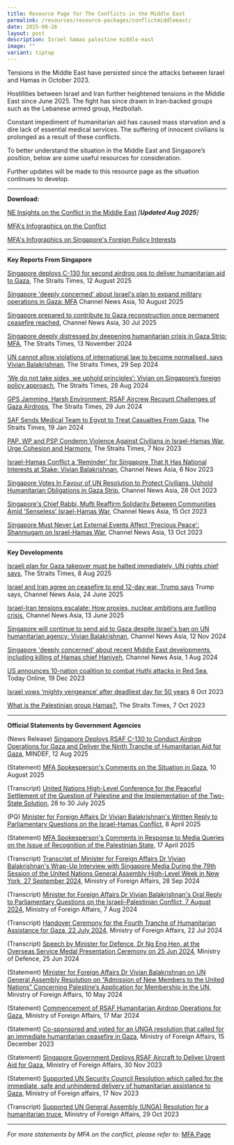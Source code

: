 ```yaml
---
title: Resource Page for The Conflicts in the Middle East
permalink: /resources/resource-packages/conflictmiddleeast/
date: 2025-08-26
layout: post
description: Israel hamas palestine middle-east
image: ""
variant: tiptap
---
```

<p>Tensions in the Middle East have persisted since the attacks between Israel
and Hamas in October 2023.</p>
<p>Hostilities between Israel and Iran further heightened tensions in the
Middle East since June 2025. The fight has since drawn in Iran-backed groups
such as the Lebanese armed group, Hezbollah.</p>
<p>Constant impediment of humanitarian aid has caused mass starvation and
a dire lack of essential medical services. The suffering of innocent civilians
is prolonged as a result of these conflicts.</p>
<p>To better understand the situation in the Middle East and Singapore’s
position, below are some useful resources for consideration.</p>
<p>Further updates will be made to this resource page as the situation continues
to develop.</p>
<hr>
<p><strong>Download:</strong>
</p>
<p><a href="/files/packages/Folio_1___220825___NE_Insights_on_the_Middle_East_Conflict__for_SG101_.pdf" rel="noopener nofollow" target="_blank">NE Insights on the Conflict in the Middle East</a><strong> </strong><em>[</em><strong><em>Updated Aug 2025</em></strong><em>]</em>
</p>
<p><a href="https://www.mfa.gov.sg/Newsroom/Announcements-and-Highlights/2023/11/20231106-Parl-Sitting" rel="noopener noreferrer nofollow" target="blank">MFA's Infographics on the Conflict</a>
</p>
<p><a href="https://drive.google.com/drive/folders/1DowhPeYUSo1v1E4DIT8arWdItxZ4a_J3" rel="noopener noreferrer nofollow" target="blank">MFA's Infographics on Singapore's Foreign Policy Interests</a>
</p>
<hr>
<p><strong>Key Reports From Singapore</strong>
</p>
<p><a href="https://www.straitstimes.com/singapore/singapore-conducts-second-airdrop-ops-to-deliver-humanitarian-aid-to-gaza" rel="noopener nofollow" target="_blank">Singapore deploys C-130 for second airdrop ops to deliver humanitarian aid to Gaza</a>,
The Straits Times, 12 August 2025</p>
<p><a href="https://www.channelnewsasia.com/singapore/mfa-israel-gaza-conflict-deeply-concerned-expanding-military-operations-5287296" rel="noopener nofollow" target="_blank">Singapore 'deeply concerned' about Israel's plan to expand military operations in Gaza: MFA</a> Channel
News Asia, 10 August 2025</p>
<p><a href="https://www.channelnewsasia.com/singapore/mfa-singapore-gaza-reconstruction-egypt-proposal-ceasefire-5266381" rel="noopener nofollow" target="_blank">Singapore prepared to contribute to Gaza reconstruction once permanent ceasefire reached</a>,
Channel News Asia, 30 Jul 2025</p>
<p><a href="https://www.straitstimes.com/singapore/s-pore-deeply-distressed-by-deepening-humanitarian-crisis-in-gaza-strip" rel="noopener nofollow" target="_blank">Singapore deeply distressed by deepening humanitarian crisis in Gaza Strip: MFA</a>,
The Straits Times, 13 November 2024</p>
<p><a href="https://www.straitstimes.com/singapore/un-cannot-allow-violations-of-international-law-to-become-normalised-says-vivian" rel="noopener noreferrer nofollow" target="blank">UN cannot allow violations of international law to become normalised, says Vivian Balakrishnan</a>,
The Straits Times, 29 Sep 2024</p>
<p><a href="https://www.straitstimes.com/singapore/we-do-not-take-sides-we-uphold-principles-vivian-on-singapore-s-foreign-policy-approach" rel="noopener noreferrer nofollow" target="blank">‘We do not take sides, we uphold principles’: Vivian on Singapore’s foreign policy approach</a>,
The Straits Times, 28 Aug 2024</p>
<p><a href="https://www.straitstimes.com/singapore/gps-jamming-harsh-environment-rsaf-aircrew-recount-challenges-of-gaza-airdrops" rel="noopener noreferrer nofollow" target="blank">GPS Jamming, Harsh Environment: RSAF Aircrew Recount Challenges of Gaza Airdrops</a>,
The Straits Times, 29 Jun 2024</p>
<p><a href="https://www.straitstimes.com/singapore/saf-sends-medical-team-to-egypt-to-treat-casualties-from-gaza" rel="noopener noreferrer nofollow" target="blank">SAF Sends Medical Team to Egypt to Treat Casualties From Gaza</a>,
The Straits Times, 19 Jan 2024</p>
<p><a href="https://www.straitstimes.com/singapore/politics/pap-wp-and-psp-condemn-violence-against-civilians-in-israel-hamas-war-urge-cohesion-and-harmony" rel="noopener noreferrer nofollow" target="blank">PAP, WP and PSP Condemn Violence Against Civilians in Israel-Hamas War, Urge Cohesion and Harmony</a>,
The Straits Times, 7 Nov 2023</p>
<p><a href="https://www.channelnewsasia.com/singapore/israel-hamas-conflict-stark-reminder-singapore-national-interests-stake-vivian-balakrishnan-3899991" rel="noopener noreferrer nofollow" target="blank">Israel-Hamas Conflict a 'Reminder' for Singapore That It Has National Interests at Stake: Vivian Balakrishnan</a>,
Channel News Asia, 6 Nov 2023</p>
<p><a href="https://www.channelnewsasia.com/singapore/singapore-vote-resolution-gaza-israel-hamas-conflict-humanitarian-civilians-united-nations-3879266" rel="noopener noreferrer nofollow" target="blank">Singapore Votes In Favour of UN Resolution to Protect Civilians, Uphold Humanitarian Obligations in Gaza Strip</a>,
Channel News Asia, 28 Oct 2023</p>
<p><a href="https://www.channelnewsasia.com/singapore/chief-rabbi-mufti-singapore-solidarity-jewish-muslim-communities-israel-hamas-war-3847391" rel="noopener noreferrer nofollow" target="blank">Singapore's Chief Rabbi, Mufti Reaffirm Solidarity Between Communities Amid 'Senseless' Israel-Hamas War</a>,
Channel News Asia, 15 Oct 2023</p>
<p><a href="https://www.straitstimes.com/singapore/singapore-must-never-let-external-events-affect-precious-peace-shanmugam-on-israel-hamas-war" rel="noopener noreferrer nofollow" target="blank">Singapore Must Never Let External Events Affect 'Precious Peace': Shanmugam on Israel-Hamas War</a>,
Channel News Asia, 13 Oct 2023</p>
<hr>
<p><strong>Key Developments</strong>
</p>
<p><a href="https://www.straitstimes.com/world/middle-east/israeli-plan-for-gaza-takeover-must-be-halted-immediately-un-rights-chief-says" rel="noopener nofollow" target="_blank">Israeli plan for Gaza takeover must be halted immediately, UN rights chief says</a>,
The Straits Times, 8 Aug 2025</p>
<p><a href="https://www.channelnewsasia.com/world/israel-iran-ceasefire-missile-attack-doha-qatar-trump-us-5199351" rel="noopener nofollow" target="_blank">Israel and Iran agree on ceasefire to end 12-day war, Trump says</a> Trump
says, Channel News Asia, 24 June 2025</p>
<p><a href="https://www.channelnewsasia.com/world/israel-attacks-iran-military-nuclear-crisis-5180021" rel="noopener nofollow" target="_blank">Israel-Iran tensions escalate: How proxies, nuclear ambitions are fuelling crisis</a>,
Channel News Asia, 13 June 2025</p>
<p><a href="www.channelnewsasia.com/singapore/israel-hamas-war-unrwa-ban-singapore-will-continue-send-aid-gaza-vivian-balakrishnan-4743611" rel="noopener nofollow" target="_blank">Singapore will continue to send aid to Gaza despite Israel's ban on UN humanitarian agency: Vivian Balakrishnan</a>,
Channel News Asia, 12 Nov 2024</p>
<p><a href="https://www.channelnewsasia.com/singapore/israel-hamas-war-hezbollah-ismail-haniyeh-mohammed-deif-fuad-shukr-mfa-4519716" rel="noopener noreferrer nofollow" target="blank">Singapore 'deeply concerned' about recent Middle East developments, including killing of Hamas chief Haniyeh</a>,
Channel News Asia, 1 Aug 2024</p>
<p><a href="https://www.todayonline.com/world/us-announces-10-nation-coalition-combat-huthi-attacks-red-sea-2328506" rel="noopener nofollow" target="_blank">US announces 10-nation coalition to combat Huthi attacks in Red Sea</a>,
Today Online, 19 Dec 2023</p>
<p><a href="https://www.straitstimes.com/world/middle-east/israels-netanyahu-vows-mighty-vengeance-against-hamas" rel="noopener nofollow" target="_blank">Israel vows ‘mighty vengeance’ after deadliest day for 50 years</a> 8
Oct 2023</p>
<p><a href="https://www.straitstimes.com/world/middle-east/what-is-the-palestinian-group-hamas" rel="noopener nofollow" target="_blank">What is the Palestinian group Hamas?</a>,
The Straits Times, 7 Oct 2023</p>
<hr>
<p><strong>Official Statements by Government Agencies</strong>
</p>
<p>(News Release) <a href="https://www.mindef.gov.sg/news-and-events/latest-releases/12aug25-nr" rel="noopener nofollow" target="_blank">Singapore Deploys RSAF C-130 to Conduct Airdrop Operations for Gaza and Deliver the Ninth Tranche of Humanitarian Aid for Gaza</a>,
MINDEF, 12 Aug 2025</p>
<p>(Statement) <a href="https://www.mfa.gov.sg/Newsroom/Press-Statements-Transcripts-and-Photos/2025/08/MFA-Spokesperson-Comments-Gaza-August-2025" rel="noopener nofollow" target="_blank">MFA Spokesperson's Comments on the Situation in Gaza</a>,
10 August 2025</p>
<p>(Transcript) <a href="https://www.mfa.gov.sg/Newsroom/Press-Statements-Transcripts-and-Photos/2025/07/UN-High-Level-Conference" rel="noopener nofollow" target="_blank">United Nations High-Level Conference for the Peaceful Settlement of the Question of Palestine and the Implementation of the Two-State Solution</a>,
28 to 30 July 2025</p>
<p>(PQ) <a href="https://www.mfa.gov.sg/Newsroom/Press-Statements-Transcripts-and-Photos/2025/04/Min-Written-Reply-to-Gaza-PQ" rel="noopener nofollow" target="_blank">Minister for Foreign Affairs Dr Vivian Balakrishnan's Written Reply to Parliamentary Questions on the Israel-Hamas Conflict</a>,
8 April 2025</p>
<p>(Statement) <a href="https://www.mfa.gov.sg/Newsroom/Press-Statements-Transcripts-and-Photos/2025/04/MFA-Spokesperson-Comments-on-the-Issue-of-Recognition-of-Palestinian-State-April-2025" rel="noopener nofollow" target="_blank">MFA Spokesperson's Comments in Response to Media Queries on the Issue of Recognition of the Palestinian State</a>,
17 April 2025</p>
<p>(Transcript) <a href="https://www.mfa.gov.sg/Newsroom/Press-Statements-Transcripts-and-Photos/2024/09/20240928-UNGA-Doorstop-Interview" rel="noopener noreferrer nofollow" target="blank">Transcript of Minister for Foreign Affairs Dr Vivian Balakrishnan's Wrap-Up Interview with Singapore Media During the 79th Session of the United Nations General Assembly High-Level Week in New York, 27 September 2024</a>,
Ministry of Foreign Affairs, 28 Sep 2024</p>
<p>(Transcript) <a href="https://www.mfa.gov.sg/Newsroom/Press-Statements-Transcripts-and-Photos/2024/08/Min-FA-PQ-Oral-Reply-August-2024" rel="noopener noreferrer nofollow" target="blank">Minister for Foreign Affairs Dr Vivian Balakrishnan's Oral Reply to Parliamentary Questions on the Israeli-Palestinian Conflict, 7 August 2024</a>,
Ministry of Foreign Affairs, 7 Aug 2024</p>
<p>(Transcript) <a href="https://www.mfa.gov.sg/Newsroom/Press-Statements-Transcripts-and-Photos/2024/07/20240722-4th-Tranche-Aid-to-Gaza" rel="noopener noreferrer nofollow" target="blank">Handover Ceremony for the Fourth Tranche of Humanitarian Assistance for Gaza, 22 July 2024</a>,
Ministry of Foreign Affairs, 22 Jul 2024</p>
<p>(Transcript) <a href="https://www.mindef.gov.sg/news-and-events/latest-releases/25jun24_speech" rel="noopener noreferrer nofollow" target="blank">Speech by Minister for Defence, Dr Ng Eng Hen, at the Overseas Service Medal Presentation Ceremony on 25 Jun 2024</a>,
Ministry of Defence, 25 Jun 2024</p>
<p>(Statement) <a href="https://www.mfa.gov.sg/Newsroom/Press-Statements-Transcripts-and-Photos/2024/05/20240510---UNGA-Vote" rel="noopener nofollow" target="_blank">Minister for Foreign Affairs Dr Vivian Balakrishnan on UN General Assembly Resolution on “Admission of New Members to the United Nations” Concerning Palestine’s Application for Membership in the UN</a>,
Ministry of Foreign Affairs, 10 May 2024</p>
<p>(Statement) <a href="https://www.mfa.gov.sg/Newsroom/Press-Statements-Transcripts-and-Photos/2024/03/20240317-mfamindefjs-3hagaza" rel="noopener noreferrer nofollow" target="blank">Commencement of RSAF Humanitarian Airdrop Operations for Gaza</a>,
Ministry of Foreign Affairs, 17 Mar 2024</p>
<p>(Statement) <a href="https://www.mfa.gov.sg/Newsroom/Press-Statements-Transcripts-and-Photos/2023/12/UNGA-10th-ESS-on-Gaza" rel="noopener nofollow" target="_blank">Co-sponsored and voted for an UNGA resolution that called for an immediate humanitarian ceasefire in Gaza</a>,
Ministry of Foreign Affairs, 15 December 2023</p>
<p>(Statement) <a href="https://www.mfa.gov.sg/Newsroom/Press-Statements-Transcripts-and-Photos/2023/11/20231130-SG-Delivers-Aid-to-Gaza" rel="noopener nofollow" target="_blank">Singapore Government Deploys RSAF Aircraft to Deliver Urgent Aid for Gaza</a>,
Ministry of Foreign Affairs, 30 Nov 2023</p>
<p>(Statement) <a href="https://www.mfa.gov.sg/Newsroom/Press-Statements-Transcripts-and-Photos/2023/11/Situation-in-Gaza_231117#:~:text=17%20November%202023&amp;text=Singapore%20reiterates%20its%20call%20for,and%20medical%20facilities%20in%20Gaza" rel="noopener nofollow" target="_blank">Supported UN Security Council Resolution which called for the immediate, safe and unhindered delivery of humanitarian assistance to Gaza</a>,
Ministry of Foreign affairs, 17 Nov 2023</p>
<p>(Transcript) <a href="https://www.mfa.gov.sg/Newsroom/Press-Statements-Transcripts-and-Photos/2023/10/20231028---10th-ESS-UNGA-EOV" rel="noopener nofollow" target="_blank">Supported UN General Assembly (UNGA) Resolution for a humanitarian truce</a>,
Ministry of Foreign Affairs, 29 Oct 2023</p>
<p></p>
<hr>
<p><em>For more statements by MFA on the conflict, please refer to: </em>
<a href="https://www.mfa.gov.sg/Newsroom/Press-Statements-Transcripts-and-Photos" rel="noopener nofollow" target="_blank">MFA Page</a>
</p>
